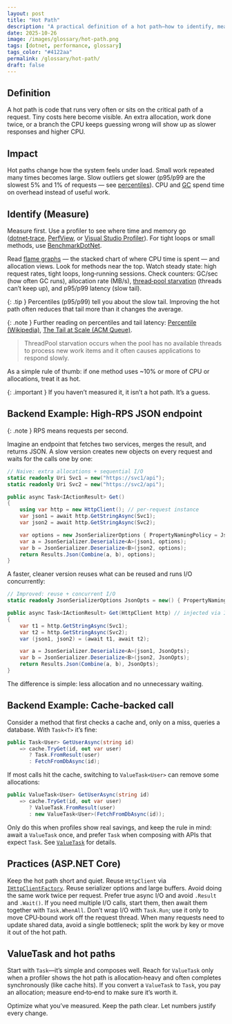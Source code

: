 ```yaml
---
layout: post
title: "Hot Path"
description: "A practical definition of a hot path—how to identify, measure, and optimize it in .NET."
date: 2025-10-26
image: /images/glossary/hot-path.png
tags: [dotnet, performance, glossary]
tags_color: "#4122aa"
permalink: /glossary/hot-path/
draft: false
---
```


## Definition

A hot path is code that runs very often or sits on the critical path of a request. Tiny costs here become visible. An extra allocation, work done twice, or a branch the CPU keeps guessing wrong will show up as slower responses and higher CPU.

## Impact

Hot paths change how the system feels under load. Small work repeated many times becomes large. Slow outliers get slower (p95/p99 are the slowest 5% and 1% of requests — see [percentiles](https://en.wikipedia.org/wiki/Percentile)). CPU and [GC](https://learn.microsoft.com/dotnet/standard/garbage-collection/fundamentals) spend time on overhead instead of useful work.

## Identify (Measure)

Measure first. Use a profiler to see where time and memory go ([dotnet‑trace](https://learn.microsoft.com/dotnet/core/diagnostics/dotnet-trace), [PerfView](https://github.com/microsoft/perfview), or [Visual Studio Profiler](https://learn.microsoft.com/visualstudio/profiling/?view=vs-2022)). For tight loops or small methods, use [BenchmarkDotNet](https://benchmarkdotnet.org/).

Read [flame graphs](http://www.brendangregg.com/flamegraphs.html) — the stacked chart of where CPU time is spent — and allocation views. Look for methods near the top. Watch steady state: high request rates, tight loops, long‑running sessions. Check counters: GC/sec (how often GC runs), allocation rate (MB/s), [thread‑pool starvation](https://learn.microsoft.com/en-us/dotnet/core/diagnostics/debug-threadpool-starvation) (threads can’t keep up), and p95/p99 latency (slow tail).

{: .tip }
Percentiles (p95/p99) tell you about the slow tail. Improving the hot path often reduces that tail more than it changes the average.

{: .note }
Further reading on percentiles and tail latency: [Percentile (Wikipedia)](https://en.wikipedia.org/wiki/Percentile), [The Tail at Scale (ACM Queue)](https://queue.acm.org/detail.cfm?id=1814327).

> ThreadPool starvation occurs when the pool has no available threads to process new work items and it often causes applications to respond slowly.

As a simple rule of thumb: if one method uses ~10% or more of CPU or allocations, treat it as hot.

{: .important }
If you haven’t measured it, it isn’t a hot path. It’s a guess.

## Backend Example: High‑RPS JSON endpoint

{: .note }
RPS means requests per second.

Imagine an endpoint that fetches two services, merges the result, and returns JSON. A slow version creates new objects on every request and waits for the calls one by one:

```csharp
// Naive: extra allocations + sequential I/O
static readonly Uri Svc1 = new("https://svc1/api");
static readonly Uri Svc2 = new("https://svc2/api");

public async Task<IActionResult> Get()
{
    using var http = new HttpClient(); // per-request instance
    var json1 = await http.GetStringAsync(Svc1);
    var json2 = await http.GetStringAsync(Svc2);

    var options = new JsonSerializerOptions { PropertyNamingPolicy = JsonNamingPolicy.CamelCase };
    var a = JsonSerializer.Deserialize<A>(json1, options);
    var b = JsonSerializer.Deserialize<B>(json2, options);
    return Results.Json(Combine(a, b), options);
}
```

A faster, cleaner version reuses what can be reused and runs I/O concurrently:

```csharp
// Improved: reuse + concurrent I/O
static readonly JsonSerializerOptions JsonOpts = new() { PropertyNamingPolicy = JsonNamingPolicy.CamelCase };

public async Task<IActionResult> Get(HttpClient http) // injected via IHttpClientFactory
{
    var t1 = http.GetStringAsync(Svc1);
    var t2 = http.GetStringAsync(Svc2);
    var (json1, json2) = (await t1, await t2);

    var a = JsonSerializer.Deserialize<A>(json1, JsonOpts);
    var b = JsonSerializer.Deserialize<B>(json2, JsonOpts);
    return Results.Json(Combine(a, b), JsonOpts);
}
```

The difference is simple: less allocation and no unnecessary waiting.

## Backend Example: Cache‑backed call

Consider a method that first checks a cache and, only on a miss, queries a database. With `Task<T>` it’s fine:

```csharp
public Task<User> GetUserAsync(string id)
    => cache.TryGet(id, out var user)
       ? Task.FromResult(user)
       : FetchFromDbAsync(id);
```

If most calls hit the cache, switching to `ValueTask<User>` can remove some allocations:

```csharp
public ValueTask<User> GetUserAsync(string id)
    => cache.TryGet(id, out var user)
       ? ValueTask.FromResult(user)
       : new ValueTask<User>(FetchFromDbAsync(id));
```

Only do this when profiles show real savings, and keep the rule in mind: await a `ValueTask` once, and prefer `Task` when composing with APIs that expect `Task`. See [`ValueTask`](https://learn.microsoft.com/dotnet/api/system.threading.tasks.valuetask) for details.

## Practices (ASP.NET Core)

Keep the hot path short and quiet. Reuse `HttpClient` via [`IHttpClientFactory`](https://learn.microsoft.com/aspnet/core/fundamentals/http-requests?view=aspnetcore-8.0). Reuse serializer options and large buffers. Avoid doing the same work twice per request. Prefer true async I/O and avoid `.Result` and `.Wait()`. If you need multiple I/O calls, start them, then await them together with `Task.WhenAll`. Don’t wrap I/O with `Task.Run`; use it only to move CPU‑bound work off the request thread. When many requests need to update shared data, avoid a single bottleneck; split the work by key or move it out of the hot path.

## ValueTask and hot paths

Start with `Task`—it’s simple and composes well. Reach for `ValueTask` only when a profiler shows the hot path is allocation‑heavy and often completes synchronously (like cache hits). If you convert a `ValueTask` to `Task`, you pay an allocation; measure end‑to‑end to make sure it’s worth it.

Optimize what you’ve measured. Keep the path clear. Let numbers justify every change.
